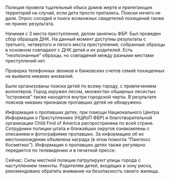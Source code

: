 Полиция провела тщательный обыск домов жертв и прилегающих территорий на случай, если дети просто прятались. Поиски ничего не дали.
Опрос соседей и поиск возможных свидетелей похищений также не принес результата. 

Начиная с 3 места преступления, делом занялись ФБР. Был проведен сбор образцов ДНК. На данный момент доступны результаты с третьего, четвертого и пятого места преступления; собранные образцы в основном совпадают с ДНК детей и их родителей. 
Есть “неопознанные” образцы, но совпадений между разными местами преступлений нет.

Проверка телефонных звонков и банковских счетов семей похищенных не выявила никаких аномалий.

Были организованы поиски детей по всему городу, с привлечением волонтеров. Город окружен лесом, множество обширных лесистых “островков” также находятся внутри городской черты. В результате поисков никаких признаков пропавших детей не обнаружено.

Информация о пропавших детях, при помощи Национального Центра Информации о Преступлениях (НЦИоП ФБР) и благотворительной организации Child Find of America распространена по всей стране. Сотрудники полиции штата и ближайших округов ознакомлены с описанием и фотографиями пропавших. За информацию об их местонахождении объявлена награда (в этом помогла “Панглосс Косметикс”). Информация о пропавших детях также регулярно передается по телевидению и в печатной прессе.

Сейчас:
Силы местной полиции патрулируют улицы города с наступлением темноты. Родителям детей, входящих в зону риска, рекомендовано обратить внимание на безопасность своего жилища.